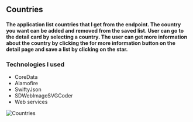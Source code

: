 ## Countries

#### The application list countries that I get from the endpoint. The country you want can be added and removed from the saved list. User can go to the detail card by selecting a country. The user can get more information about the country by clicking the for more information button on the detail page and save a list by clicking on the star.

### Technologies I used

- CoreData
- Alamofire
- SwiftyJson
- SDWebImageSVGCoder
- Web services


![Countries](https://user-images.githubusercontent.com/45628483/198847639-5113861a-9f62-42a0-9084-e4f5e3d84bf4.png)


